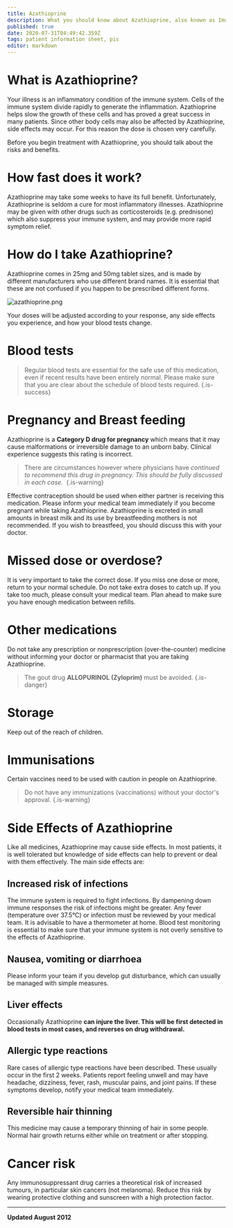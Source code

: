 ```yaml
---
title: Azathioprine
description: What you should know about Azathioprine, also known as Imuran, Azahexal, Azamun, Azapin, Thioprine
published: true
date: 2020-07-31T04:49:42.359Z
tags: patient information sheet, pis
editor: markdown
---
```


# What is Azathioprine?

Your illness is an inflammatory condition of the immune system. Cells of the immune system divide rapidly to generate the inflammation. Azathioprine helps slow the growth of these cells and has proved a great success in many patients. Since other body cells may also be affected by Azathioprine, side effects may occur. For this reason the dose is chosen very carefully.

Before you begin treatment with Azathioprine, you should talk about the risks and benefits.

# How fast does it work?

Azathioprine may take some weeks to have its full benefit. Unfortunately, Azathioprine is seldom a cure for most inflammatory illnesses. Azathioprine may be given with other drugs such as corticosteroids (e.g. prednisone) which also suppress your immune system, and may provide more rapid symptom relief.

# How do I take Azathioprine?

Azathioprine comes in 25mg and 50mg tablet sizes, and is made by different manufacturers who use different brand names. It is essential that these are not confused if you happen to be prescribed different forms. 

![azathioprine.png](/images/azathioprine.png)

Your doses will be adjusted according to your response, any side effects you experience, and how your blood tests change.

# Blood tests

> Regular blood tests are essential for the safe use of this medication, even if recent results have been entirely normal. Please make sure that you are clear about the schedule of blood tests required.
{.is-success}


# Pregnancy and Breast feeding

Azathioprine is a **Category D drug for pregnancy** which means that it may cause malformations or irreversible damage to an unborn baby. Clinical experience suggests this rating is incorrect. 

> There are circumstances however where physicians have *continued to recommend this drug in pregnancy. This should be fully discussed in each case.* 
{.is-warning}


Effective contraception should be used when either partner is receiving this medication. Please inform your medical team immediately if you become pregnant while taking Azathioprine. Azathioprine is excreted in small amounts in breast milk and its use by breastfeeding mothers is not recommended. If you wish to breastfeed, you should discuss this with your doctor.

# Missed dose or overdose?

It is very important to take the correct dose. If you miss one dose or more, return to your normal schedule. Do not take extra doses to catch up. If you take too much, please consult your medical team. Plan ahead to make sure you have enough medication between refills.

# Other medications

Do not take any prescription or nonprescription (over-the-counter) medicine without informing your doctor or pharmacist that you are taking Azathioprine. 

> The gout drug **ALLOPURINOL (Zyloprim)** must be avoided.
{.is-danger}


# Storage

Keep out of the reach of children.

# Immunisations

Certain vaccines need to be used with caution in people on Azathioprine. 

> Do not have any immunizations (vaccinations) without your doctor's approval.
{.is-warning}


# Side Effects of Azathioprine

Like all medicines, Azathioprine may cause side effects. In most patients, it is well tolerated but knowledge of side effects can help to prevent or deal with them effectively. The main side effects are:

## Increased risk of infections

The immune system is required to fight infections. By dampening down immune responses the risk of infections might be greater. Any fever (temperature over 37.5°C) or infection must be reviewed by your medical team. It is advisable to have a thermometer at home. Blood test monitoring is essential to make sure that your immune system is not overly sensitive to the effects of Azathioprine.

## Nausea, vomiting or diarrhoea 

Please inform your team if you develop gut disturbance, which can usually be managed with simple measures.

## Liver effects

Occasionally Azathioprine **can injure the liver. This will be first detected in blood tests in most cases, and reverses on drug withdrawal.**

## Allergic type reactions 

Rare cases of allergic type reactions have been described. These usually occur in the first 2 weeks. Patients report feeling unwell and may have headache, dizziness, fever, rash, muscular pains, and joint pains. If these symptoms develop, notify your medical team immediately.

## Reversible hair thinning

This medicine may cause a temporary thinning of hair in some people. Normal hair growth returns either while on treatment or after stopping.

# Cancer risk

Any immunosuppressant drug carries a theoretical risk of increased tumours, in particular skin cancers (not melanoma). Reduce this risk by wearing protective clothing and sunscreen with a high protection factor.

---

**Updated August 2012**